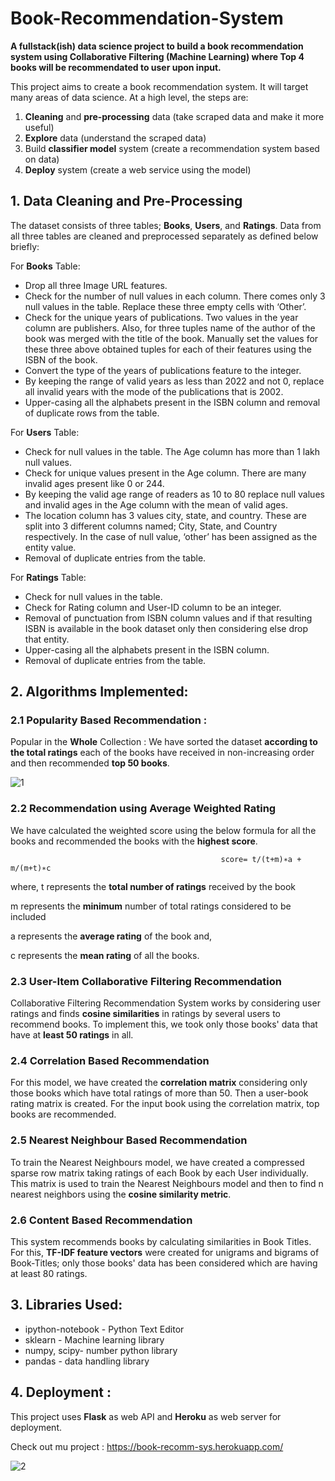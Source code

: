 # Book-Recommendation-System
**A fullstack(ish) data science project to build a book recommendation system using Collaborative Filtering (Machine Learning) where Top 4 books will be recommendated to user upon input.**

This project aims to create a book recommendation system. It will target many areas of data science. At a high level, the steps are:

1. **Cleaning** and **pre-processing** data (take scraped data and make it more useful)
2. **Explore** data (understand the scraped data)
3. Build **classifier model** system (create a recommendation system based on data)
4. **Deploy** system (create a web service using the model)

## 1. Data Cleaning and Pre-Processing

The dataset consists of three tables; **Books**, **Users**, and **Ratings**. Data from all three tables are cleaned and preprocessed separately as defined below briefly:

For **Books** Table:

* Drop all three Image URL features.
* Check for the number of null values in each column. There comes only 3 null values in the table. Replace these three empty cells with ‘Other’.
* Check for the unique years of publications. Two values in the year column are publishers. Also, for three tuples name of the author of the book was merged with the title of the book. Manually set the values for these three above obtained tuples for each of their features using the ISBN of the book.
* Convert the type of the years of publications feature to the integer.
* By keeping the range of valid years as less than 2022 and not 0, replace all invalid years with the mode of the publications that is 2002.
* Upper-casing all the alphabets present in the ISBN column and removal of duplicate rows from the table.

For **Users** Table:

* Check for null values in the table. The Age column has more than 1 lakh null values.
* Check for unique values present in the Age column. There are many invalid ages present like 0 or 244.
* By keeping the valid age range of readers as 10 to 80 replace null values and invalid ages in the Age column with the mean of valid ages.
* The location column has 3 values city, state, and country. These are split into 3 different columns named; City, State, and Country respectively. In the case of null value, ‘other’ has been assigned as the entity value.
* Removal of duplicate entries from the table.

For **Ratings** Table:

* Check for null values in the table.
* Check for Rating column and User-ID column to be an integer.
* Removal of punctuation from ISBN column values and if that resulting ISBN is available in the book dataset only then considering else drop that entity.
* Upper-casing all the alphabets present in the ISBN column.
* Removal of duplicate entries from the table.

## 2. Algorithms Implemented:
### 2.1 Popularity Based Recommendation :
Popular in the **Whole** Collection : We have sorted the dataset **according to the total ratings** each of the books have received in non-increasing order and then recommended **top 50 books**.

![1](https://user-images.githubusercontent.com/91668225/185101385-4e710af1-0beb-49db-8e73-66f5e1aaf87a.gif)


### 2.2 Recommendation using Average Weighted Rating
We have calculated the weighted score using the below formula for all the books and recommended the books with the **highest score**.

                                                   score= t/(t+m)∗a + m/(m+t)∗c

where,
t represents the **total number of ratings** received by the book

m represents the **minimum** number of total ratings considered to be included

a represents the **average rating** of the book and,

c represents the **mean rating** of all the books.

### 2.3 User-Item Collaborative Filtering Recommendation
Collaborative Filtering Recommendation System works by considering user ratings and finds **cosine similarities** in ratings by several users to recommend books. To implement this, we took only those books' data that have at **least 50 ratings** in all.

### 2.4 Correlation Based Recommendation
For this model, we have created the **correlation matrix** considering only those books which have total ratings of more than 50. Then a user-book rating matrix is created. For the input book using the correlation matrix, top books are recommended.

### 2.5 Nearest Neighbour Based Recommendation
To train the Nearest Neighbours model, we have created a compressed sparse row matrix taking ratings of each Book by each User individually. This matrix is used to train the Nearest Neighbours model and then to find n nearest neighbors using the **cosine similarity metric**.

### 2.6 Content Based Recommendation
This system recommends books by calculating similarities in Book Titles. For this, **TF-IDF feature vectors** were created for unigrams and bigrams of Book-Titles; only those books' data has been considered which are having at least 80 ratings.

## 3. Libraries Used:
* ipython-notebook - Python Text Editor
* sklearn - Machine learning library
* numpy, scipy- number python library
* pandas - data handling library
    
## 4. Deployment : 
This project uses **Flask** as web API and **Heroku** as web server for deployment.

Check out mu project  : https://book-recomm-sys.herokuapp.com/


![2](https://user-images.githubusercontent.com/91668225/185101290-a4f1fda6-7f30-462c-a7d3-c7716c50e5f8.gif)

